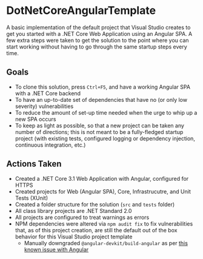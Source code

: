 # DotNetCoreAngularTemplate
A basic implementation of the default project that Visual Studio creates to get you started with a .NET Core Web Application using an Angular SPA. A few extra steps were taken to get the solution to the point where you can start working without having to go through the same startup steps every time.

## Goals
- To clone this solution, press `Ctrl+F5`, and have a working Angular SPA with a .NET Core backend
- To have an up-to-date set of dependencies that have no (or only low severity) vulnerabilities
- To reduce the amount of set-up time needed when the urge to whip up a new SPA occurs
- To keep as light as possible, so that a new project can be taken any number of directions; this is not meant to be a fully-fledged startup project (with existing tests, configured logging or dependency injection, continuous integration, etc.)

## Actions Taken
- Created a .NET Core 3.1 Web Application with Angular, configured for HTTPS
- Created projects for Web (Angular SPA), Core, Infrastrucutre, and Unit Tests (XUnit)
- Created a folder structure for the solution (`src` and `tests` folder)
- All class library projects are .NET Standard 2.0
- All projects are configured to treat warnings as errors
- NPM dependencies were altered via `npm audit fix` to fix vulnerabilities that, as of this project creation, are still the default out of the box behavior for this Visual Studio project template
  - Manually downgraded `@angular-devkit/build-angular` as per [this known issue with Angular](https://github.com/angular/angular-cli/issues/16902)
